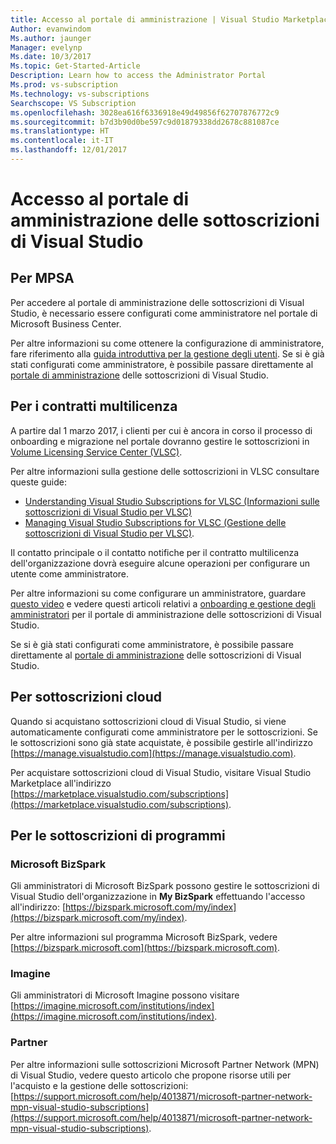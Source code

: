 ```yaml
---
title: Accesso al portale di amministrazione | Visual Studio Marketplace
Author: evanwindom
Ms.author: jaunger
Manager: evelynp
Ms.date: 10/3/2017
Ms.topic: Get-Started-Article
Description: Learn how to access the Administrator Portal
Ms.prod: vs-subscription
Ms.technology: vs-subscriptions
Searchscope: VS Subscription
ms.openlocfilehash: 3028ea616f6336918e49d49856f62707876772c9
ms.sourcegitcommit: b7d3b90d0be597c9d01879338dd2678c881087ce
ms.translationtype: HT
ms.contentlocale: it-IT
ms.lasthandoff: 12/01/2017
---
```

# <a name="accessing-the-visual-studio-subscriptions-administrator-portal"></a>Accesso al portale di amministrazione delle sottoscrizioni di Visual Studio
## <a name="for-mpsa"></a>Per MPSA
Per accedere al portale di amministrazione delle sottoscrizioni di Visual Studio, è necessario essere configurati come amministratore nel portale di Microsoft Business Center. 

Per altre informazioni su come ottenere la configurazione di amministratore, fare riferimento alla [guida introduttiva per la gestione degli utenti](https://mvlc.blob.core.windows.net/en-us/MVLC_QS_Manage_Users.pdf). Se si è già stati configurati come amministratore, è possibile passare direttamente al [portale di amministrazione](https://manage.visualstudio.com) delle sottoscrizioni di Visual Studio.

## <a name="for-volume-licensing-vl"></a>Per i contratti multilicenza
A partire dal 1 marzo 2017, i clienti per cui è ancora in corso il processo di onboarding e migrazione nel portale dovranno gestire le sottoscrizioni in [Volume Licensing Service Center (VLSC)](https://www.microsoft.com/Licensing/servicecenter/default.aspx). 

Per altre informazioni sulla gestione delle sottoscrizioni in VLSC consultare queste guide:
- [Understanding Visual Studio Subscriptions for VLSC (Informazioni sulle sottoscrizioni di Visual Studio per VLSC)](https://www.visualstudio.com/wp-content/uploads/2016/11/Understanding-Visual-Studio-Subscriptions-Administration-Guide-for-VLSC.pdf)  
- [Managing Visual Studio Subscriptions for VLSC (Gestione delle sottoscrizioni di Visual Studio per VLSC)](https://www.visualstudio.com/wp-content/uploads/2016/11/Managing-Visual-Studio-Subscriptions-Administration-Guide-for-VLSC.pdf). 

Il contatto principale o il contatto notifiche per il contratto multilicenza dell'organizzazione dovrà eseguire alcune operazioni per configurare un utente come amministratore. 

Per altre informazioni su come configurare un amministratore, guardare [questo video](https://channel9.msdn.com/Series/Visual-Studio-Subscriptions-Administration/Onboarding-your-organization-to-the-new-Visual-Studio-Subscription-Administration-Portal-and-setting) e vedere questi articoli relativi a [onboarding e gestione degli amministratori](https://go.microsoft.com/fwlink/?linkid=839391) per il portale di amministrazione delle sottoscrizioni di Visual Studio. 

Se si è già stati configurati come amministratore, è possibile passare direttamente al [portale di amministrazione](https://manage.visualstudio.com) delle sottoscrizioni di Visual Studio.

## <a name="for-cloud-subscriptions"></a>Per sottoscrizioni cloud
Quando si acquistano sottoscrizioni cloud di Visual Studio, si viene automaticamente configurati come amministratore per le sottoscrizioni.  Se le sottoscrizioni sono già state acquistate, è possibile gestirle all'indirizzo [https://manage.visualstudio.com](https://manage.visualstudio.com).

Per acquistare sottoscrizioni cloud di Visual Studio, visitare Visual Studio Marketplace all'indirizzo [https://marketplace.visualstudio.com/subscriptions](https://marketplace.visualstudio.com/subscriptions).


## <a name="for-programs-subscriptions"></a>Per le sottoscrizioni di programmi

### <a name="microsoft-bizspark"></a>Microsoft BizSpark
Gli amministratori di Microsoft BizSpark possono gestire le sottoscrizioni di Visual Studio dell'organizzazione in **My BizSpark** effettuando l'accesso all'indirizzo: [https://bizspark.microsoft.com/my/index](https://bizspark.microsoft.com/my/index).

Per altre informazioni sul programma Microsoft BizSpark, vedere [https://bizspark.microsoft.com](https://bizspark.microsoft.com).


### <a name="imagine"></a>Imagine
Gli amministratori di Microsoft Imagine possono visitare [https://imagine.microsoft.com/institutions/index](https://imagine.microsoft.com/institutions/index).


### <a name="partner"></a>Partner
Per altre informazioni sulle sottoscrizioni Microsoft Partner Network (MPN) di Visual Studio, vedere questo articolo che propone risorse utili per l'acquisto e la gestione delle sottoscrizioni: [https://support.microsoft.com/help/4013871/microsoft-partner-network-mpn-visual-studio-subscriptions](https://support.microsoft.com/help/4013871/microsoft-partner-network-mpn-visual-studio-subscriptions).